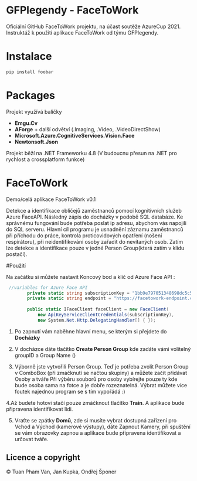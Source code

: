 # GFPlegendy - FaceToWork


Oficiální GitHub FaceToWork projektu, na účast soutěže AzureCup 2021.
Instruktáž k použití aplikace FaceToWork od týmu GFPlegendy.

# Instalace
```bash
pip install foobar
```

# Packages
Projekt využívá balíčky 

* **Emgu.Cv**
* **AForge** + další odvětví (.Imaging, .Video, .VideoDirectShow)
* **Microsoft.Azure.CognitiveServices.Vision.Face**
* **Newtonsoft.Json**

Projekt běží na .NET Frameworku 4.8 (V budoucnu přesun na .NET pro rychlost a crossplatform funkce)


# FaceToWork
Demo/celá aplikace FaceToWork v0.1

Detekce a identifikace obličejů zaměstnanců pomocí kognitivních služeb Azure FaceAPI. Následný zápis do docházky v podobě SQL databáze.
Ke správnému fungování bude potřeba poslat ip adresu, abychom vás napojili do SQL serveru.
Hlavní cíl programu je usnadnění záznamu zaměstnanců při příchodu do práce, kontrola proticovidových opatření (nošení respirátoru), při neidentifikování osoby zařadit do nevítaných osob.
Zatím lze detekce a identifikace pouze v jedné Person Group(která zatím v klidu postačí).



#Použití

Na začátku si můžete nastavit Koncový bod a klíč od Azure Face API :
```csharp
 //variables for Azure Face API
        private static string subscriptionKey = "1bb9e797051348698dc5c58a509646c8";
        private static string endpoint = "https://facetowork-endpoint.cognitiveservices.azure.com";
        
        public static IFaceClient faceClient = new FaceClient(
            new ApiKeyServiceClientCredentials(subscriptionKey),
            new System.Net.Http.DelegatingHandler[] { });
```
1. Po zapnutí vám naběhne hlavní menu, se kterým si přejdete do **Docházky** 


2. V docházce dáte tlačítko **Create Person Group** kde zadáte vámi volitelný groupID a Group Name ()

3. Výborně jste vytvořili Person Group. Teď je potřeba zvolit Person Group v ComboBox (při zmáčknutí se načtou skupiny) a můžete začít přidávat Osoby a tváře Při výběru souborů pro osoby vybírejte pouze ty kde bude osoba sama na fotce a je dobře rozeznatelná. Výbrat můžete více foutek najednou program se s tím vypořádá :)

4.Až budete hotovi stačí pouze zmáčknout tlačítko **Train**. A aplikace bude připravena identifikovat lidi.

5. Vraťte se zpátky **Domů**, zde si musíte vybrat dostupná zařízení pro Vchod a Východ (kamerové výstupy), dáte Zapnout Kamery, při spuštění se vám obrazovky zapnou a aplikace bude připravena identifikovat a určovat tváře.

## Licence a copyright

© Tuan Pham Van, Jan Kupka, Ondřej Šponer
